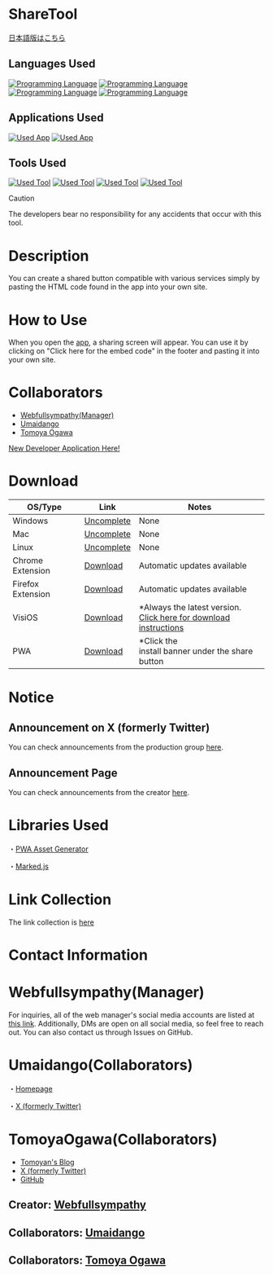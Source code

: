 # ShareTool

[日本語版はこちら](https://github.com/webfullsympathy/share-tool/blob/main/README.md)

## Languages Used

[![Programming Language](https://skillicons.dev/icons?i=html)](https://wikipedia.org/wiki/HyperText_Markup_Language)
[![Programming Language](https://skillicons.dev/icons?i=css)](https://wikipedia.org/wiki/Cascading_Style_Sheets)
[![Programming Language](https://skillicons.dev/icons?i=js)](https://wikipedia.org/wiki/JavaScript)
[![Programming Language](https://skillicons.dev/icons?i=php)](https://wikipedia.org/wiki/PHP)

## Applications Used

[![Used App](https://skillicons.dev/icons?i=discord)](https://discord.com)
[![Used App](https://skillicons.dev/icons?i=notion)](https://notion.so/)

## Tools Used

[![Used Tool](https://skillicons.dev/icons?i=electron)](https://electronjs.org)
[![Used Tool](https://skillicons.dev/icons?i=git)](https://git-scm.com/)
[![Used Tool](https://skillicons.dev/icons?i=github)](https://github.com)
[![Used Tool](https://skillicons.dev/icons?i=vscode)](https://code.visualstudio.com/)

>[!CAUTION]
>The developers bear no responsibility for any accidents that occur with this tool.

# Description
You can create a shared button compatible with various services simply by pasting the HTML code found in the app into your own site.

# How to Use
When you open the [app](https://share-tool.net), a sharing screen will appear.
You can use it by clicking on "Click here for the embed code" in the footer and pasting it into your own site.

# Collaborators

- [Webfullsympathy(Manager)](#WebfullsympathyManager)
- [Umaidango](#UmaidangoCollaborators)
- [Tomoya Ogawa](#TomoyaOgawaCollaborators)

[New Developer Application Here!](https://share-tool.net/dev/new)

# Download
|OS/Type|Link|Notes|
|-|-|-|
|Windows|[Uncomplete]()|None|
|Mac|[Uncomplete]()|None|
|Linux|[Uncomplete]()|None|
|Chrome Extension|[Download](https://chromewebstore.google.com/detail/folhpgnfkkbpgchbambnjdkaaleaefgh)|Automatic updates available|
|Firefox Extension|[Download](https://addons.mozilla.org/ja/firefox/addon/%E5%85%B1%E6%9C%89%E3%83%84%E3%83%BC%E3%83%AB-share-tool/)|Automatic updates available|
|VisiOS|[Download](https://github.com/webfullsympathy/share-tool/releases/download/v3.5/share-tool.visiapp)|*Always the latest version.<br>[Click here for download instructions](https://github.com/webfullsympathy/webfullsympathy/blob/main/post/visios/app_download.md)|
|PWA|[Download](https://share-tool.net)|*Click the<br>install banner under the share button|

# Notice

## Announcement on X (formerly Twitter)
You can check announcements from the production group [here](https://x.com/search?q=%23%E5%85%B1%E6%9C%89%E3%83%84%E3%83%BC%E3%83%AB_%E3%82%A6%E3%82%A7%E3%83%96%E5%AE%8C%E7%90%86).

## Announcement Page
You can check announcements from the creator [here](https://flawless-pancake-f2b.notion.site/1166e1c012538078af71d00a6849647b).

# Libraries Used
・[PWA Asset Generator](https://github.com/elegantapp/pwa-asset-generator)

・[Marked.js](https://github.com/markedjs/marked)

# Link Collection
The link collection is [here](https://lit.link/sharetool)

# Contact Information

# Webfullsympathy(Manager)
For inquiries, all of the web manager's social media accounts are listed at [this link](https://link.webfullsympathy.com).
Additionally, DMs are open on all social media, so feel free to reach out. You can also contact us through Issues on GitHub.

# Umaidango(Collaborators)
・[Homepage](https://umaidango.github.io/me/)

・[X (formerly Twitter)](https://x.com/dango12_dango)

# TomoyaOgawa(Collaborators)

- [Tomoyan's Blog](https://ogatomo.net)
- [X (formerly Twitter)](https://x.com/ogatomo21)
- [GitHub](https://github.com/ogatomo21)

## Creator: [Webfullsympathy](https://webfullsympathy.github.io/)
## Collaborators: [Umaidango](https://umaidango.github.io/me/)
## Collaborators: [Tomoya Ogawa](https://ogatomo.net)
